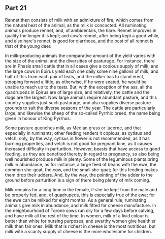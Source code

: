 ## Part 21

Rennet then consists of milk with an admixture of fire, which comes from the natural heat of the animal, as the milk is concocted.
All ruminating animals produce rennet, and, of ambidentals, the hare.
Rennet improves in quality the longer it is kept; and cow's rennet, after being kept a good while, and also hare's rennet, is good for diarrhoea, and the best of all rennet is that of the young deer.

In milk-producing animals the comparative amount of the yield varies with the size of the animal and the diversities of pasturage.
For instance, there are in Phasis small cattle that in all cases give a copious supply of milk, and the large cows in Epirus yield each one daily some nine gallons of milk, and half of this from each pair of teats, and the milker has to stand erect, stooping forward a little, as otherwise, if he were seated, he would be unable to reach up to the teats.
But, with the exception of the ass, all the quadrupeds in Epirus are of large size, and relatively, the cattle and the dogs are the largest.
Now large animals require abundant pasture, and this country supplies just such pasturage, and also supplies diverse pasture grounds to suit the diverse seasons of the year.
The cattle are particularly large, and likewise the sheep of the so-called Pyrrhic breed, the name being given in honour of King Pyrrhus.

Some pasture quenches milk, as Median grass or lucerne, and that especially in ruminants; other feeding renders it copious, as cytisus and vetch; only, by the way, cytisus in flower is not recommended, as it has burning properties, and vetch is not good for pregnant kine, as it causes increased difficulty in parturition.
However, beasts that have access to good feeding, as they are benefited thereby in regard to pregnancy, so also being well nourished produce milk in plenty.
Some of the leguminous plants bring milk in abundance, as for instance, a large feed of beans with the ewe, the common she-goat, the cow, and the small she-goat; for this feeding makes them drop their udders.
And, by the way, the pointing of the udder to the ground before parturition is a sign of there being plenty of milk coming.

Milk remains for a long time in the female, if she be kept from the male and be properly fed, and, of quadrupeds, this is especially true of the ewe; for the ewe can be milked for eight months.
As a general rule, ruminating animals give milk in abundance, and milk fitted for cheese manufacture.
In the neighbourhood of Torone cows run dry for a few days before calving, and have milk all the rest of the time.
In women, milk of a livid colour is better than white for nursing purposes; and swarthy women give healthier milk than fair ones.
Milk that is richest in cheese is the most nutritious, but milk with a scanty supply of cheese is the more wholesome for children.

